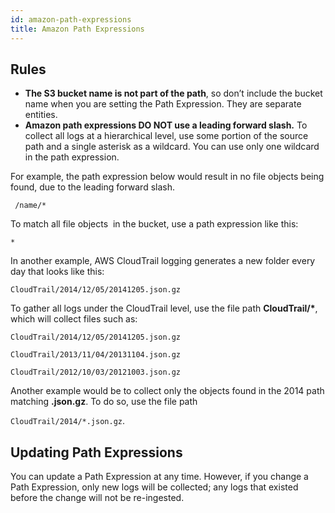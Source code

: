 ```yaml
---
id: amazon-path-expressions
title: Amazon Path Expressions
---
```


## Rules

* **The S3 bucket name is not part of the path**, so don’t include the bucket name when you are setting the Path Expression. They are separate entities.
* **Amazon path expressions DO NOT use a leading forward slash.** To collect all logs at a hierarchical level, use some portion of the source path and a single asterisk as a wildcard. You can use only one wildcard in the path expression.

For example, the path expression below would result in no file objects being found, due to the leading forward slash.

` /name/* `

To match all file objects  in the bucket, use a path expression like this:  

`*`

In another example, AWS CloudTrail logging generates a new folder every day that looks like this:

`CloudTrail/2014/12/05/20141205.json.gz`

To gather all logs under the CloudTrail level, use the file path **CloudTrail/\***, which will collect files such as:

`CloudTrail/2014/12/05/20141205.json.gz`

`CloudTrail/2013/11/04/20131104.json.gz`

`CloudTrail/2012/10/03/20121003.json.gz`

Another example would be to collect only the objects found in the 2014 path matching **.json.gz**. To do so, use the file path

`CloudTrail/2014/*.json.gz`.

## Updating Path Expressions

You can update a Path Expression at any time. However, if you change a Path Expression, only new logs will be collected; any logs that existed before the change will not be re-ingested.
